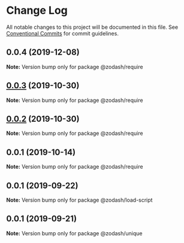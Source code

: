# Change Log

All notable changes to this project will be documented in this file.
See [Conventional Commits](https://conventionalcommits.org) for commit guidelines.

## 0.0.4 (2019-12-08)

**Note:** Version bump only for package @zodash/require





## [0.0.3](https://github.com/zcorky/zodash/compare/@zodash/require@0.0.2...@zodash/require@0.0.3) (2019-10-30)

**Note:** Version bump only for package @zodash/require





## [0.0.2](https://github.com/zcorky/zodash/compare/@zodash/require@0.0.1...@zodash/require@0.0.2) (2019-10-30)

**Note:** Version bump only for package @zodash/require





## 0.0.1 (2019-10-14)

**Note:** Version bump only for package @zodash/require





## 0.0.1 (2019-09-22)

**Note:** Version bump only for package @zodash/load-script





## 0.0.1 (2019-09-21)

**Note:** Version bump only for package @zodash/unique
